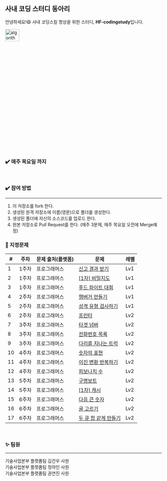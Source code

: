 ## 사내 코딩 스터디 동아리
안녕하세요!:smile: 사내 코딩스킬 향상을 위한 스터디, **HF-codingstudy**입니다.

<img src="https://user-images.githubusercontent.com/75151693/209645847-0faa00a5-533a-41f0-b5e8-bd13c7dc3531.png" width="30%" height="10%" title="에스파" alt="algorithm"></img>             

### :heavy_check_mark: 매주 목요일 까지
</br>

### :heavy_check_mark: 참여 방법
****

1. 이 저장소를 fork 한다.
2. 생성된 원격 저장소에 이름(영문)으로 폴더를 생성한다.
3. 생성된 폴더에 자신의 소스코드를 업로드 한다. 
4. 원본 저장소로 Pull Request를 한다. (매주 3문제, 매주 목요일 오전에 Merge예정)





### :pushpin: 지정문제


| # | 주차 | 문제 출처(플랫폼) |문제 | 레벨 |
|---|---|---|---|---|
| 1 | 1주차 | 프로그래머스 | [신고 결과 받기](https://school.programmers.co.kr/learn/courses/30/lessons/92334) | Lv1 |
| 2 | 1주차 | 프로그래머스 | [[1차] 비밀지도](https://school.programmers.co.kr/learn/courses/30/lessons/17681) | Lv1 | 
| 3 | 1주차 | 프로그래머스 | [푸드 파이트 대회](https://school.programmers.co.kr/learn/courses/30/lessons/134240) | Lv1 |
| 4 | 2주차 | 프로그래머스 | [햄버거 만들기](https://school.programmers.co.kr/learn/courses/30/lessons/133502) | Lv1 |
| 5 | 2주차 | 프로그래머스 | [성격 유형 검사하기](https://school.programmers.co.kr/learn/courses/30/lessons/118666) | Lv1 |
| 6 | 2주차 | 프로그래머스 | [프린터](https://school.programmers.co.kr/learn/courses/30/lessons/42587) | Lv2 |
| 7 | 3주차 | 프로그래머스 | [타겟 넘버](https://school.programmers.co.kr/learn/courses/30/lessons/43165) | Lv2 |
| 8 | 3주차 | 프로그래머스 | [전화번호 목록](https://school.programmers.co.kr/learn/courses/30/lessons/42577) | Lv2 |
| 9 | 3주차 | 프로그래머스 | [다리를 지나는 트럭](https://school.programmers.co.kr/learn/courses/30/lessons/42583) | Lv2 |
| 10 | 4주차 | 프로그래머스 | [숫자의 표현](https://school.programmers.co.kr/learn/courses/30/lessons/12924) | Lv2 |
| 11 | 4주차 | 프로그래머스 | [이진 변환 반복하기](https://school.programmers.co.kr/learn/courses/30/lessons/70129) | Lv2 |
| 12 | 4주차 | 프로그래머스 | [피보나치 수](https://school.programmers.co.kr/learn/courses/30/lessons/12945) | Lv2 |
| 13 | 5주차 | 프로그래머스 | [구명보트](https://school.programmers.co.kr/learn/courses/30/lessons/42885) | Lv2 |
| 14 | 5주차 | 프로그래머스 | [[1차] 캐시](https://school.programmers.co.kr/learn/courses/30/lessons/17680) | Lv2 |
| 15 | 6주차 | 프로그래머스 | [다음 큰 숫자](https://school.programmers.co.kr/learn/courses/30/lessons/12911) | Lv2 |
| 16 | 6주차 | 프로그래머스 | [귤 고르기](https://school.programmers.co.kr/learn/courses/30/lessons/138476) | Lv2 |
| 17 | 6주차 | 프로그래머스 | [두 큐 합 같게 만들기](https://school.programmers.co.kr/learn/courses/30/lessons/118667) | Lv2 |

</br>   

### :sparkles: 팀원
***


기술사업본부 플랫폼팀 김건우 사원   
기술사업본부 플랫폼팀 정아인 사원   
기술사업본부 플랫폼팀 권연진 사원

